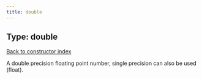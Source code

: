 ```yaml
---
title: double
---
```

## Type: double  
[Back to constructor index](index.md)

A double precision floating point number, single precision can also be used (float).